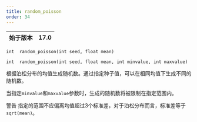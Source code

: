 ```yaml
---
title: random_poisson
order: 34
---
```

| 始于版本 | 17.0 |
| --- | --- |

`int  random_poisson(int seed, float mean)`

`int  random_poisson(int seed, float mean, int minvalue, int maxvalue)`

根据泊松分布的均值生成随机数。通过指定种子值，可以在相同均值下生成不同的随机数。

当指定`minvalue`和`maxvalue`参数时，生成的随机数将被限制在指定范围内。

警告
指定的范围不应偏离均值超过3个标准差，对于泊松分布而言，标准差等于`sqrt(mean)`。
